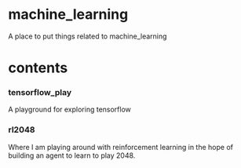 # machine_learning

A place to put things related to machine_learning

# contents

### tensorflow_play

A playground for exploring tensorflow


### rl2048

Where I am playing around with reinforcement learning in the hope of building an agent to learn to play 2048.